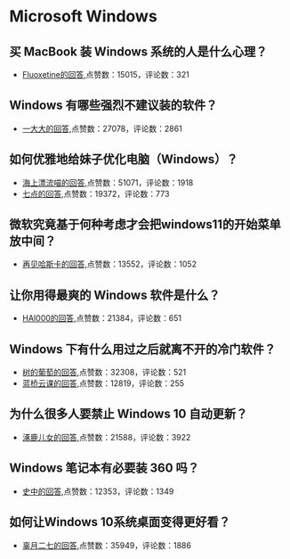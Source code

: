 #  Microsoft Windows 
## 买 MacBook 装 Windows 系统的人是什么心理？
- [Fluoxetine的回答](https://www.zhihu.com/question/31198093/answer/51252694),点赞数：15015，评论数：321
## Windows 有哪些强烈不建议装的软件？
- [一大大的回答](https://www.zhihu.com/question/392313958/answer/1199936945),点赞数：27078，评论数：2861
## 如何优雅地给妹子优化电脑（Windows）？
- [海上漂流喵的回答](https://www.zhihu.com/question/43631775/answer/714762356),点赞数：51071，评论数：1918
- [七点的回答](https://www.zhihu.com/question/43631775/answer/715432865),点赞数：19372，评论数：773
## 微软究竟基于何种考虑才会把windows11的开始菜单放中间？
- [再见哈斯卡的回答](https://www.zhihu.com/question/471216273/answer/-2131141981),点赞数：13552，评论数：1052
## 让你用得最爽的 Windows 软件是什么？
- [HAI000的回答](https://www.zhihu.com/question/22052999/answer/647163947),点赞数：21384，评论数：651
## Windows 下有什么用过之后就离不开的冷门软件？
- [树的葡萄的回答](https://www.zhihu.com/question/21175572/answer/563037483),点赞数：32308，评论数：521
- [蓝桥云课的回答](https://www.zhihu.com/question/21175572/answer/613666567),点赞数：12819，评论数：255
## 为什么很多人要禁止 Windows 10 自动更新？
- [涿鹿儿女的回答](https://www.zhihu.com/question/271414438/answer/432630842),点赞数：21588，评论数：3922
## Windows 笔记本有必要装 360 吗？
- [史中的回答](https://www.zhihu.com/question/282256876/answer/425208338),点赞数：12353，评论数：1349
## 如何让Windows 10系统桌面变得更好看？
- [辜月二七的回答](https://www.zhihu.com/question/45120814/answer/1007955630),点赞数：35949，评论数：1886
